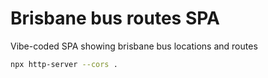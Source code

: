 # Brisbane bus routes SPA

Vibe-coded SPA showing brisbane bus locations and routes

```bash
npx http-server --cors .
```
